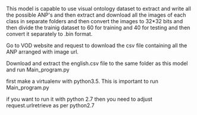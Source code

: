 This model is capable to use visual ontology dataset to extract and write all the possible ANP's and then extract and download all the images of each class in separate folders and then convert the images to 32*32 bits and then divide the trainig dataset to 60 for training and 40 for testing and then convert it separately to .bin format.


Go to VOD website and request to download the csv file containing all the ANP arranged with image url.

Download and extract the english.csv file to the same folder as this model and run Main_program.py


first make a virtualenv with python3.5.  This is important to run Main_program.py

if you want to run it with python 2.7 then you need to adjust request.urlretrieve as per python2.7
